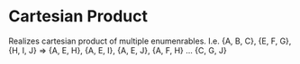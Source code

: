 # Cartesian Product
Realizes cartesian product of multiple enumenrables.
I.e. {A, B, C}, {E, F, G}, {H, I, J} => {A, E, H}, {A, E, I}, {A, E, J}, {A, F, H} ... {C, G, J}